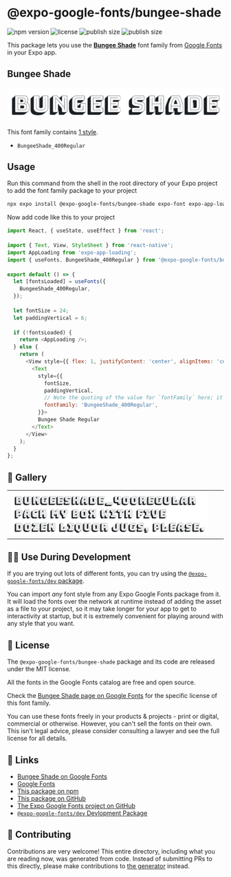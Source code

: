 # @expo-google-fonts/bungee-shade

![npm version](https://flat.badgen.net/npm/v/@expo-google-fonts/bungee-shade)
![license](https://flat.badgen.net/github/license/expo/google-fonts)
![publish size](https://flat.badgen.net/packagephobia/install/@expo-google-fonts/bungee-shade)
![publish size](https://flat.badgen.net/packagephobia/publish/@expo-google-fonts/bungee-shade)

This package lets you use the [**Bungee Shade**](https://fonts.google.com/specimen/Bungee+Shade) font family from [Google Fonts](https://fonts.google.com/) in your Expo app.

## Bungee Shade

![Bungee Shade](./font-family.png)

This font family contains [1 style](#-gallery).

- `BungeeShade_400Regular`

## Usage

Run this command from the shell in the root directory of your Expo project to add the font family package to your project
```sh
npx expo install @expo-google-fonts/bungee-shade expo-font expo-app-loading
```

Now add code like this to your project
```js
import React, { useState, useEffect } from 'react';

import { Text, View, StyleSheet } from 'react-native';
import AppLoading from 'expo-app-loading';
import { useFonts, BungeeShade_400Regular } from '@expo-google-fonts/bungee-shade';

export default () => {
  let [fontsLoaded] = useFonts({
    BungeeShade_400Regular,
  });

  let fontSize = 24;
  let paddingVertical = 6;

  if (!fontsLoaded) {
    return <AppLoading />;
  } else {
    return (
      <View style={{ flex: 1, justifyContent: 'center', alignItems: 'center' }}>
        <Text
          style={{
            fontSize,
            paddingVertical,
            // Note the quoting of the value for `fontFamily` here; it expects a string!
            fontFamily: 'BungeeShade_400Regular',
          }}>
          Bungee Shade Regular
        </Text>
      </View>
    );
  }
};

```

## 🔡 Gallery


||||
|-|-|-|
|![BungeeShade_400Regular](./BungeeShade_400Regular.ttf.png)||||


## 👩‍💻 Use During Development

If you are trying out lots of different fonts, you can try using the [`@expo-google-fonts/dev` package](https://github.com/expo/google-fonts/tree/master/font-packages/dev#readme).

You can import *any* font style from any Expo Google Fonts package from it. It will load the fonts
over the network at runtime instead of adding the asset as a file to your project, so it may take longer
for your app to get to interactivity at startup, but it is extremely convenient
for playing around with any style that you want.

## 📖 License

The `@expo-google-fonts/bungee-shade` package and its code are released under the MIT license.

All the fonts in the Google Fonts catalog are free and open source.

Check the [Bungee Shade page on Google Fonts](https://fonts.google.com/specimen/Bungee+Shade) for the specific license of this font family.

You can use these fonts freely in your products & projects - print or digital, commercial or otherwise. However, you can't sell the fonts on their own. This isn't legal advice, please consider consulting a lawyer and see the full license for all details.

## 🔗 Links

- [Bungee Shade on Google Fonts](https://fonts.google.com/specimen/Bungee+Shade)
- [Google Fonts](https://fonts.google.com/)
- [This package on npm](https://www.npmjs.com/package/@expo-google-fonts/bungee-shade)
- [This package on GitHub](https://github.com/expo/google-fonts/tree/master/font-packages/bungee-shade)
- [The Expo Google Fonts project on GitHub](https://github.com/expo/google-fonts)
- [`@expo-google-fonts/dev` Devlopment Package](https://github.com/expo/google-fonts/tree/master/font-packages/dev)

## 🤝 Contributing

Contributions are very welcome! This entire directory, including what you are reading now, was generated from code. Instead of submitting PRs to this directly, please make contributions to [the generator](https://github.com/expo/google-fonts/tree/master/packages/generator) instead.
